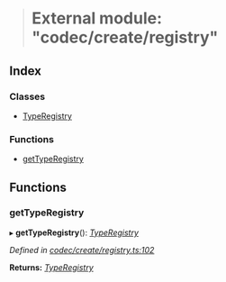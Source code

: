 > # External module: "codec/create/registry"

## Index

### Classes

* [TypeRegistry](../classes/_codec_create_registry_.typeregistry.md)

### Functions

* [getTypeRegistry](_codec_create_registry_.md#gettyperegistry)

## Functions

###  getTypeRegistry

▸ **getTypeRegistry**(): *[TypeRegistry](../classes/_codec_create_registry_.typeregistry.md)*

*Defined in [codec/create/registry.ts:102](https://github.com/polkadot-js/api/blob/51d589e/packages/types/src/codec/create/registry.ts#L102)*

**Returns:** *[TypeRegistry](../classes/_codec_create_registry_.typeregistry.md)*